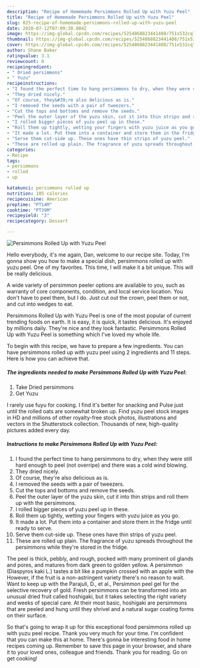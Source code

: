 ```yaml
---
description: "Recipe of Homemade Persimmons Rolled Up with Yuzu Peel"
title: "Recipe of Homemade Persimmons Rolled Up with Yuzu Peel"
slug: 825-recipe-of-homemade-persimmons-rolled-up-with-yuzu-peel
date: 2020-07-12T07:09:20.804Z
image: https://img-global.cpcdn.com/recipes/5254868823441408/751x532cq70/persimmons-rolled-up-with-yuzu-peel-recipe-main-photo.jpg
thumbnail: https://img-global.cpcdn.com/recipes/5254868823441408/751x532cq70/persimmons-rolled-up-with-yuzu-peel-recipe-main-photo.jpg
cover: https://img-global.cpcdn.com/recipes/5254868823441408/751x532cq70/persimmons-rolled-up-with-yuzu-peel-recipe-main-photo.jpg
author: Shane Baker
ratingvalue: 3.1
reviewcount: 8
recipeingredient:
- " Dried persimmons"
- " Yuzu"
recipeinstructions:
- "I found the perfect time to hang persimmons to dry, when they were still hard enough to peel (not overripe) and there was a cold  wind blowing."
- "They dried nicely."
- "Of course, they&#39;re also delicious as is."
- "I removed the seeds with a pair of tweezers."
- "Cut the tops and bottoms and remove the seeds."
- "Peel the outer layer of the yuzu skin, cut it into thin strips and roll them up with the persimmons."
- "I rolled bigger pieces of yuzu peel up in these."
- "Roll them up tightly, wetting your fingers with yuzu juice as you go."
- "It made a lot. Put them into a container and store them in the fridge until ready to serve."
- "Serve them cut-side up. These ones have thin strips of yuzu peel."
- "These are rolled up plain. The fragrance of yuzu spreads throughout the persimmons while they&#39;re stored in the fridge."
categories:
- Recipe
tags:
- persimmons
- rolled
- up

katakunci: persimmons rolled up 
nutrition: 105 calories
recipecuisine: American
preptime: "PT14M"
cooktime: "PT39M"
recipeyield: "3"
recipecategory: Dessert

---
```



![Persimmons Rolled Up with Yuzu Peel](https://img-global.cpcdn.com/recipes/5254868823441408/751x532cq70/persimmons-rolled-up-with-yuzu-peel-recipe-main-photo.jpg)

Hello everybody, it's me again, Dan, welcome to our recipe site. Today, I'm gonna show you how to make a special dish, persimmons rolled up with yuzu peel. One of my favorites. This time, I will make it a bit unique. This will be really delicious.

A wide variety of persimmon peeler options are available to you, such as warranty of core components, condition, and local service location. You don&#39;t have to peel them, but I do. Just cut out the crown, peel them or not, and cut into wedges to eat.

Persimmons Rolled Up with Yuzu Peel is one of the most popular of current trending foods on earth. It is easy, it is quick, it tastes delicious. It's enjoyed by millions daily. They're nice and they look fantastic. Persimmons Rolled Up with Yuzu Peel is something which I've loved my whole life.


To begin with this recipe, we have to prepare a few ingredients. You can have persimmons rolled up with yuzu peel using 2 ingredients and 11 steps. Here is how you can achieve that.

<!--inarticleads1-->

##### The ingredients needed to make Persimmons Rolled Up with Yuzu Peel:

1. Take  Dried persimmons
1. Get  Yuzu


I rarely use fuyu for cooking. I find it&#39;s better for snacking and Pulse just until the rolled oats are somewhat broken up. Find yuzu peel stock images in HD and millions of other royalty-free stock photos, illustrations and vectors in the Shutterstock collection. Thousands of new, high-quality pictures added every day. 

<!--inarticleads2-->

##### Instructions to make Persimmons Rolled Up with Yuzu Peel:

1. I found the perfect time to hang persimmons to dry, when they were still hard enough to peel (not overripe) and there was a cold  wind blowing.
1. They dried nicely.
1. Of course, they&#39;re also delicious as is.
1. I removed the seeds with a pair of tweezers.
1. Cut the tops and bottoms and remove the seeds.
1. Peel the outer layer of the yuzu skin, cut it into thin strips and roll them up with the persimmons.
1. I rolled bigger pieces of yuzu peel up in these.
1. Roll them up tightly, wetting your fingers with yuzu juice as you go.
1. It made a lot. Put them into a container and store them in the fridge until ready to serve.
1. Serve them cut-side up. These ones have thin strips of yuzu peel.
1. These are rolled up plain. The fragrance of yuzu spreads throughout the persimmons while they&#39;re stored in the fridge.


The peel is thick, pebbly, and rough, pocked with many prominent oil glands and pores, and matures from dark green to golden yellow. A persimmon (Diaspyros kaki L.) tastes a bit like a pumpkin crossed with an apple with the However, if the fruit is a non-astringent variety there&#39;s no reason to wait. Want to keep up with the Parajuli, D., et al., Persimmon peel gel for the selective recovery of gold. Fresh persimmons can be transformed into an unusual dried fruit called hoshigaki, but it takes selecting the right variety and weeks of special care. At their most basic, hoshigaki are persimmons that are peeled and hung until they shrivel and a natural sugar coating forms on their surface. 

So that's going to wrap it up for this exceptional food persimmons rolled up with yuzu peel recipe. Thank you very much for your time. I'm confident that you can make this at home. There's gonna be interesting food in home recipes coming up. Remember to save this page in your browser, and share it to your loved ones, colleague and friends. Thank you for reading. Go on get cooking!
